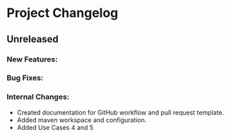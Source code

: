 # Project Changelog

## Unreleased
### New Features:
### Bug Fixes:
### Internal Changes:

- Created documentation for GitHub workflow and pull request template.
- Added maven workspace and configuration.
- Added Use Cases 4 and 5

